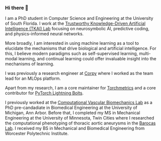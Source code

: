 ### Hi there 👋

I am a PhD student in Computer Science and Engineering at the University of South Florida. I work at the [Trustworthy Knowledge-Driven Artificial Intelligence (TKAI) Lab](https://tkai-lab.github.io/) focusing on neurosymbolic AI, predictive coding, and physics-informed neural networks.

More broadly, I am interested in using machine learning as a tool to elucidate the mechanisms that drive biological and artificial intelligence. For this, I believe modern paradigms such as self-supervised learning, multi-modal learning, and continual learning could offer invaluable insight into the mechanisms of learning.

I was previously a research engineer at [Corpy](https://corpy.co.jp) where I worked as the team lead for an MLOps platform.

Apart from my research, I am a core maintainer for [Torchmetrics](https://github.com/Lightning-AI/torchmetrics) and a core contributor for [PyTorch Lightning Bolts](https://github.com/Lightning-AI/lightning-bolts).

I previously worked at the [Computational Vascular Biomechanics Lab](https://bloodflow.engin.umich.edu/) as a PhD pre-candadiate in Biomedical Engineering at the University of Michigan, Ann Arbor. Before that, I completed my MS in Mechanical Engineering at the University of Minnesota, Twin Cities where I researched the computational phenotyping of thoracic aortic aneurysms in the [Barocas Lab](https://sites.google.com/a/umn.edu/barocas/home). I received my BS in Mechanical and Biomedical Engineering from Worcester Polytechnic Institute.
